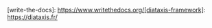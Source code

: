 <!-- 
Place links that you need to refer to multiple times across pages here. Delete
any links that you are not going to use. 
 -->

[10-easy-fair-things]: https://librarycarpentry.org/Top-10-FAIR/files/poster_10things_FAIRsoftware.pdf
[10-reproducible-research-things]: https://guereslib.github.io/ten-reproducible-research-things/
[10-rules-better-software]: https://doi.org/10.1371/journal.pcbi.1012410
[5-fair-software-recommendations]: https://fair-software.eu/
[9-rs-principles]: https://rsecon24.society-rse.org/about/research-software-development-principles/
[9-rs-principles-keynote]: https://rsecon24.society-rse.org/about/research-software-development-principles/#neil-chue-hong-rse23-keynote

[ai-pair-programmers]: https://www.codium.ai/glossary/pair-programming/#:~:text=Ethics%20in%20AI%20Pair%20Programming
[art-of-readme]: https://github.com/hackergrrl/art-of-readme#bonus-the-readme-checklist
[automated-assessment-fairrs]: https://zenodo.org/records/11096498
[awesome-rs-registries]: https://github.com/NLeSC/awesome-research-software-registries


[beginner-guide-reproducible-research]: https://esajournals.onlinelibrary.wiley.com/doi/10.1002/bes2.1801
[biotools]: https://biotools.us/
[bitbucket]: https://bitbucket.org/

[carpentries-incubator]: https://carpentries-incubator.org/
[carpentries-lab]: https://carpentries-lab.org/
[carpentries-website]: https://carpentries.org/
[cff]: https://citation-file-format.github.io/
[cffinit-webapp]: https://bit.ly/cffinit
[choosealicense]: https://choosealicense.com/
[cldt-site]: https://carpentries.github.io/lesson-development-training/
[coc]: https://docs.carpentries.org/topic_folders/policies/code-of-conduct.html
[codecheck]: https://codecheck.org.uk/project/
[codegen]: https://www.codegen.com/
[codemeta]: https://codemeta.github.io/
[coderefinery]: https://coderefinery.org/
[coderefinery-documentation]:https://coderefinery.github.io/documentation/
[coderefinery-testing]: https://coderefinery.github.io/testing/
[coderefinery-tools]: https://coderefinery.github.io/reproducible-research/
[computational-science]: https://en.wikipedia.org/wiki/Computational_science
[coursera-inline-comments]: https://www.coursera.org/tutorials/python-comment#inline-commenting-in-python
[cran]: https://cran.r-project.org/web/packages/

[dc]: https://datacarpentry.org/
[dc-lessons]: https://datacarpentry.org/lessons
[design-notes-template]: https://codimd.carpentries.org/HPwUE3FnTeSQJ9-_5EfU7Q?view#
[docker]: https://www.docker.com/
[dry-principle]: https://en.wikipedia.org/wiki/Don%27t_repeat_yourself
[ds-testing]: https://ubc-dsci.github.io/reproducible-and-trustworthy-workflows-for-data-science/materials/lectures/06-intro-to-testing-code.html

[eser-testing]: https://imperialcollegelondon.github.io/grad_school_software_engineering_course/l2-02-testing_writing_unit_tests/index.html
[ethics-ucl]: https://www.ucl.ac.uk/research-ethics/sites/research_ethics/files/research_using_apps_guidance_1.2.docx
[ethics-software]: https://medium.com/@zoyajahidshaikh/ethical-considerations-in-software-development-e1e4ebad2670

[fair4rs-working-group]: https://force11.org/groups/fair-4-research-software-fair4rs-working-group/
[fair-cookbook]: https://faircookbook.elixir-europe.org/content/home.html
[fair-cookbook-zenodo]: https://faircookbook.elixir-europe.org/content/recipes/findability/zenodo-deposition.html
[fair-data-principles]: https://www.nature.com/articles/sdata201618
[fair-principles-research-software]: https://www.nature.com/articles/s41597-022-01710-x
[fair-python-cookiecutter]: https://github.com/Materials-Data-Science-and-Informatics/fair-python-cookiecutter 
[fair-rs-checklist]: https://fairsoftwarechecklist.net/
[fair-rs-evaluator]: https://openebench.bsc.es/observatory/Evaluation
[fair-rs-test]: https://github.com/marioa/fair-test?tab=readme-ov-file
[figshare]: https://figshare.com/
[figshare]: https://figshare.com/
[forrt-resources]: https://forrt.org/resources/
[free-software]: https://www.gnu.org/philosophy/free-sw.en.html

[github]: https://github.com/
[gitlab]: https://about.gitlab.com/
[git-commit-avoid]: https://wiki.openstack.org/wiki/GitCommitMessages#Things_to_avoid_when_creating_commits
[git-commit-good-practice]: https://wiki.openstack.org/wiki/GitCommitMessages
[git-diff-docs]: https://git-scm.com/docs/git-diff
[git-skillup-instructors]: https://carpentries-incubator.github.io/github-skill-up-instructors/
[git-skillup-maintainers]: https://carpentries.github.io/github-skill-up-maintainers/
[git-soton]: https://southampton-rsg.github.io/swc-git-novice/index.html
[git-soton-collaboration]: https://southampton-rsg.github.io/swc-git-novice/06-collab/index.html
[glosario]: https://glosario.carpentries.org/
[good-commit-message]: https://cbea.ms/git-commit/
[good-enough-practices]: https://carpentries-lab.github.io/good-enough-practices/index.html
[google-copilot]: https://github.com/features/copilot
[google-doc-string]: https://sphinxcontrib-napoleon.readthedocs.io/en/latest/example_google.html
[google-oxford-dict]: https://languages.oup.com/google-dictionary-en/
[grch-documenting]: https://goodresearch.dev/docs
[grch-testing]: https://goodresearch.dev/testing.html
[guardian-code-readability]: https://www.theguardian.com/info/2019/jan/29/code-readability-matters

[howfairis]: https://github.com/fair-software/howfairis/
[how-git-works]: https://www.pluralsight.com/courses/how-git-works

[incubator-python-testing]: https://carpentries-incubator.github.io/python-testing/
[intersect-rse-training]: https://intersect-training.org/training-links/

[jose]: jose.theoj.org/

[lc]: https://librarycarpentry.org/
[lc-lessons]: https://librarycarpentry.org/lessons

[mkdocs-deploy]: https://www.mkdocs.org/user-guide/deploying-your-docs/
[mkdocs-org]: https://www.mkdocs.org/
[mk-docs-deploy]: https://www.mkdocs.org/user-guide/deploying-your-docs/

[nesc]: https://www.esciencecenter.nl
[nesc-rs-support-courses]: https://esciencecenter-digital-skills.github.io/software-support-essentials/
[nesc-rs-support-course-fair]: https://esciencecenter-digital-skills.github.io/software-support-essentials/fairsoftware
[nesc-ttw-guide-reproducible-research]: https://carpentries-incubator.github.io/reproducible-research-through-reusable-code-in-1-day
[numpy-docstring]: https://numpydoc.readthedocs.io/en/latest/format.html#docstring-standard

[osd]: https://opensource.org
[osd-definition]: https://opensource.org/osd/
[opensource-licence-guide]: https://opensource.guide/legal/#which-open-source-license-is-appropriate-for-my-project

[pandas-apply-docs]: https://pandas.pydata.org/pandas-docs/stable/reference/api/pandas.DataFrame.apply.html
[pandas-org]: https://pandas.pydata.org/
[pep8-comments]: https://peps.python.org/pep-0008/#comments
[pypi]: https://pypi.org/
[python-201-documentation]: https://python-tutorial.dev/201/tutorial/documentation.html
[python-201-testing]:  https://python-tutorial.dev/201/tutorial/testing.html
[python-classes]: https://docs.python.org/3/tutorial/classes.html
[python-functions-intro]: https://introtopython.org/introducing_functions.html
[python-functions-w3schools]: https://www.w3schools.com/python/python_functions.asp
[python-irsd-automated-testing]: https://carpentries-incubator.github.io/python-intermediate-development/21-automatically-testing-software/index.html
[python-irsd-reuse-and-release]: https://carpentries-incubator.github.io/python-intermediate-development/42-software-reuse/index.html
[python-novice-defensive]: https://swcarpentry.github.io/python-novice-inflammation/10-defensive.html

[realpython-mkdocs]: https://realpython.com/python-project-documentation-with-mkdocs/
[real-python-ides]: https://realpython.com/python-ides-code-editors-guide/
[replication-crisis-errington]: https://elifesciences.org/articles/71601
[replication-crisis-osc]: https://www.science.org/doi/10.1126/science.aac4716
[reproducibility-crisis]: https://en.wikipedia.org/wiki/Replication_crisis
[repro4everyone]: https://www.repro4everyone.org/
[rsmd-g1]: https://fair-impact.github.io/RSMD-guidelines/1.General/

[software-heritage]: https://www.softwareheritage.org/
[ssi-blog-docs]: https://www.software.ac.uk/blog/what-are-best-practices-research-software-documentation
[ssi-blog-python-check]: https://www.software.ac.uk/blog/using-python-double-check-your-work
[ssi-survey-2014]: https://www.software.ac.uk/blog/quick-and-dirty-analysis-software-being-used-research-python-matlab-and-r
[swc]: https://software-carpentry.org/
[swc-git-lesson]: https://swcarpentry.github.io/git-novice
[swc-git-lesson-citation]: https://swcarpentry.github.io/git-novice/12-citation.html
[swc-git-lesson-licencing]: https://swcarpentry.github.io/git-novice/11-licensing.html
[swc-git-lesson-track]: https://swcarpentry.github.io/git-novice/04-changes.html
[swc-lessons]: https://software-carpentry.org/lessons/
[swhid]: https://docs.softwareheritage.org/devel/swh-model/persistent-identifiers.html

[the-good-docs-project]: https://www.thegooddocsproject.dev/
[top-10-fair-things-per-domain]: https://librarycarpentry.org/Top-10-FAIR/
[ttw-guide-reproducible-research]: https://book.the-turing-way.org/reproducible-research/reproducible-research
[ttw-guide-version-control]: https://the-turing-way.netlify.app/reproducible-research/vcs
[ttw-handbook]: https://book.the-turing-way.org/
[ttw-illustrations]: https://doi.org/10.5281/zenodo.3332807
[ttw-reproducibility-def]: https://the-turing-way.netlify.app/reproducible-research/overview/overview-definitions
[turing-way-citation]: https://book.the-turing-way.org/communication/citable/citable-cff.html

[wiki-open-research-def]: https://en.wikipedia.org/wiki/Open_research
[wiki-reproducibility-def]: https://en.wikipedia.org/wiki/Reproducibility
[write-the-docs]: https://www.writethedocs.org/[diataxis-framework]: https://diataxis.fr/

[york-tdd-blog]: https://researchcodingclub.github.io/2019-11-13-test-driven-development/

[zenodo]: https://zenodo.org/
[zenodo-org]: https://zenodo.org/
